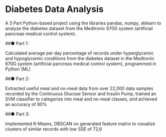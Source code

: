# Diabetes Data Analysis

A 3 Part Python-based project using the libraries pandas, numpy, sklearn to analyze the diabetes dataset from the Medtronic 670G system (artificial pancreas medical control system).

##●	Part 1:

Calculated average per day percentage of records under hyperglycemic and hypoglycemic conditions from the diabetes dataset in the Medtronic 670G system (artificial pancreas medical control system), programmed in Python (ML)

##●	Part 2:

Extracted useful meal and no-meal data from over 22,000 data samples recorded by the Continuous Glucose Sensor and Insulin Pump, trained an SVM classifier to categorize into meal and no-meal classes, and achieved an accuracy of 80%

##●	Part 3:

Implemented K-Means, DBSCAN on generated feature matrix to visualize clusters of similar records with low SSE of 72,6
